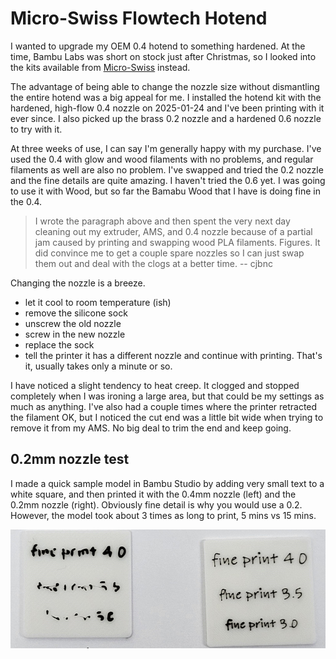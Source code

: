 # Micro-Swiss Flowtech Hotend

I wanted to upgrade my OEM 0.4 hotend to something hardened. At the
time, Bambu Labs was short on stock just after Christmas, so I looked
into the kits available from
[Micro-Swiss](https://store.micro-swiss.com/collections/micro-swiss-flowtech/products/flowtech-hotend-for-bambu-lab-x1-and-p1-printers) instead.

The advantage of being able to change the nozzle size without
dismantling the entire hotend was a big appeal for me. I installed the
hotend kit with the hardened, high-flow 0.4 nozzle on 2025-01-24 and
I've been printing with it ever since. I also picked up the brass 0.2
nozzle and a hardened 0.6 nozzle to try with it.

At three weeks of use, I can say I'm generally happy with my purchase.
I've used the 0.4 with glow and wood filaments with no problems, and
regular filaments as well are also no problem. I've swapped and tried
the 0.2 nozzle and the fine details are quite amazing. I haven't tried
the 0.6 yet. I was going to use it with Wood, but so far the Bamabu Wood
that I have is doing fine in the 0.4.

>  I wrote the paragraph above and then spent the very next day cleaning
>  out my extruder, AMS, and 0.4 nozzle because of a partial jam caused
>  by printing and swapping wood PLA filaments. Figures. It did convince
>  me to get a couple spare nozzles so I can just swap them out and deal
>  with the clogs at a better time. -- cjbnc

Changing the nozzle is a breeze.
- let it cool to room temperature (ish)
- remove the silicone sock
- unscrew the old nozzle
- screw in the new nozzle
- replace the sock
- tell the printer it has a different nozzle
and continue with printing. That's it, usually takes only a minute or so.

I have noticed a slight tendency to heat creep. It clogged and stopped
completely when I was ironing a large area, but that could be my
settings as much as anything. I've also had a couple times where the
printer retracted the filament OK, but I noticed the cut end was a
little bit wide when trying to remove it from my AMS. No big deal to
trim the end and keep going.


## 0.2mm nozzle test

I made a quick sample model in Bambu Studio by adding very small text
to a white square, and then printed it with the 0.4mm nozzle (left)
and the 0.2mm nozzle (right). Obviously fine detail is why you would
use a 0.2. However, the model took about 3 times as long to print, 5
mins vs 15 mins.

![0.4mm print vs 0.2mm print](../images/04vs02_text.png)

